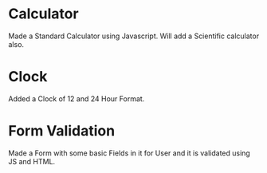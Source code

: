 # Calculator
Made a Standard Calculator using Javascript.
Will add a Scientific calculator also.
# Clock
Added a Clock of 12 and 24 Hour Format.
# Form Validation
Made a Form with some basic Fields in it for User and it is validated using JS and HTML.
